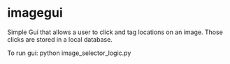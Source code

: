 # imagegui

Simple Gui that allows a user to click and tag locations on an image. Those clicks are stored in a local database.

To run gui:
  python image_selector_logic.py
